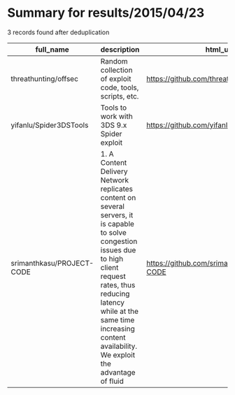 
# Summary for results/2015/04/23
    
3 records found after deduplication

| full_name | description | html_url | matched_list | matched_count | pushed_at | size | stargazers_count | language | forks_count |
|---------------------------|-----------------------------------------------------------------------------------------------------------------------------------------------------------------------------------------------------------------------------------------------------------------|----------------------------------------------|----------------|-----------------|---------------------------|--------|--------------------|------------|---------------|
| threathunting/offsec | Random collection of exploit code, tools, scripts, etc. | https://github.com/threathunting/offsec | ['exploit'] | 1 | 2015-04-23 11:50:45+00:00 | 215 | 26 | Python | 11 |
| yifanlu/Spider3DSTools | Tools to work with 3DS 9.x Spider exploit | https://github.com/yifanlu/Spider3DSTools | ['exploit'] | 1 | 2015-04-23 01:15:08+00:00 | 371 | 67 | Assembly | 20 |
| srimanthkasu/PROJECT-CODE | 1.	A Content Delivery Network replicates content on several servers, it is capable to solve congestion issues due to high client request rates, thus reducing latency while at the same time increasing content availability. We exploit the advantage of fluid | https://github.com/srimanthkasu/PROJECT-CODE | ['exploit'] | 1 | 2015-04-23 02:40:09+00:00 | 3252 | 0 | Java | 0 |
